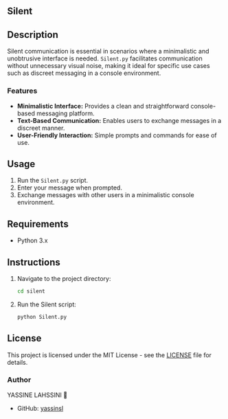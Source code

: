 
## Silent

## Description

Silent communication is essential in scenarios where a minimalistic and unobtrusive interface is needed. `Silent.py` facilitates communication without unnecessary visual noise, making it ideal for specific use cases such as discreet messaging in a console environment.

### Features

- **Minimalistic Interface:** Provides a clean and straightforward console-based messaging platform.
- **Text-Based Communication:** Enables users to exchange messages in a discreet manner.
- **User-Friendly Interaction:** Simple prompts and commands for ease of use.

## Usage

1. Run the `Silent.py` script.
2. Enter your message when prompted.
3. Exchange messages with other users in a minimalistic console environment.

## Requirements

- Python 3.x

## Instructions

1. Navigate to the project directory:

    ```bash
    cd silent
    ```

2. Run the Silent script:

    ```bash
    python Silent.py
    ```

## License

This project is licensed under the MIT License - see the [LICENSE](LICENSE) file for details.


### Author

YASSINE LAHSSINI 👻
- GitHub: [yassinsl](https://github.com/yassinsl)